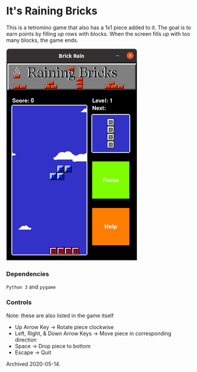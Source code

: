# It's Raining Bricks

This is a tetromino game that also has a 1x1 piece added to it. The goal is to earn points by filling up rows with blocks. When the screen fills up with too many blocks, the game ends.

![gameplay screenshot](https://github.com/ihalseide/brick-rain/blob/master/screenshot.png)

### Dependencies
`Python 3` and `pygame`

### Controls
Note: these are also listed in the game itself

* Up Arrow Key                   -> Rotate piece clockwise
* Left, Right, & Down Arrow Keys -> Move piece in corresponding direction
* Space                          -> Drop piece to bottom
* Escape                         -> Quit

Archived 2020-05-14.
